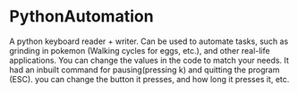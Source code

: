 # PythonAutomation
A python keyboard reader + writer. Can be used to automate tasks, such as grinding in pokemon (Walking cycles for eggs, etc.), and other real-life applications.
You can change the values in the code to match your needs. It had an inbuilt command for pausing(pressing k) and quitting the program (ESC). you can change the button it presses, and how long it presses it, etc.
